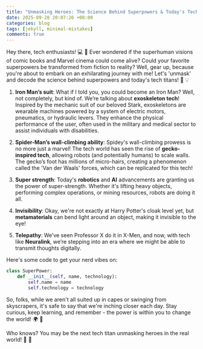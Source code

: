 ```yaml
---
title: "Unmasking Heroes: The Science Behind Superpowers & Today's Tech Titans!"
date: 2025-09-28 20:07:26 +08:00
categories: blog
tags: [jekyll, minimal-mistakes]
comments: true
---
```


Hey there, tech enthusiasts! 💻 🚀 Ever wondered if the superhuman visions of comic books and Marvel cinema could come alive? Could your favorite superpowers be transformed from fiction to reality? Well, gear up, because you're about to embark on an exhilarating journey with me! Let's 'unmask' and decode the science behind superpowers and today's tech titans! 🦸 💡

1. **Iron Man’s suit**: What if I told you, you could become an Iron Man? Well, not completely, but kind of. We’re talking about **exoskeleton tech**! Inspired by the mechanic suit of our beloved Stark, exoskeletons are wearable machines powered by a system of electric motors, pneumatics, or hydraulic levers. They enhance the physical performance of the user, often used in the military and medical sector to assist individuals with disabilities.

2. **Spider-Man’s wall-climbing ability**: Spidey's wall-climbing prowess is no more just a marvel! The tech world has seen the rise of **gecko-inspired tech**, allowing robots (and potentially humans) to scale walls. The gecko’s foot has millions of micro-hairs, creating a phenomenon called the 'Van der Waals' forces, which can be replicated for this tech!

3. **Super strength**: Today's **robotics** and **AI** advancements are granting us the power of super-strength. Whether it's lifting heavy objects, performing complex operations, or mining resources, robots are doing it all. 

4. **Invisibility**: Okay, we're not exactly at Harry Potter's cloak level yet, but **metamaterials** can bend light around an object, making it invisible to the eye!

5. **Telepathy**: We’ve seen Professor X do it in X-Men, and now, with tech like **Neuralink**, we’re stepping into an era where we might be able to transmit thoughts digitally. 

Here's some code to get your nerd vibes on:

```python
class SuperPower:
    def __init__(self, name, technology):
        self.name = name
        self.technology = technology
```

So, folks, while we aren't all suited up in capes or swinging from skyscrapers, it's safe to say that we're inching closer each day. Stay curious, keep learning, and remember - the power is within you to change the world! 🌍 💫

Who knows? You may be the next tech titan unmasking heroes in the real world! 💼 🌟
